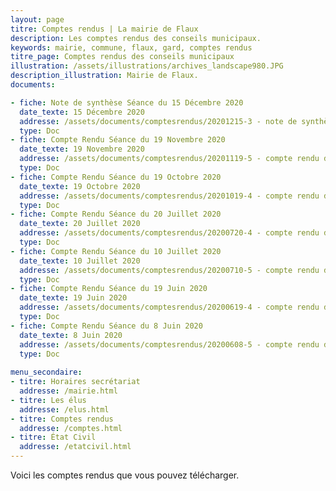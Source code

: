 ```yaml
---
layout: page
titre: Comptes rendus | La mairie de Flaux
description: Les comptes rendus des conseils municipaux.
keywords: mairie, commune, flaux, gard, comptes rendus
titre_page: Comptes rendus des conseils municipaux
illustration: /assets/illustrations/archives_landscape980.JPG
description_illustration: Mairie de Flaux.
documents:

- fiche: Note de synthèse Séance du 15 Décembre 2020
  date_texte: 15 Décembre 2020
  addresse: /assets/documents/comptesrendus/20201215-3 - note de synthèse.doc
  type: Doc
- fiche: Compte Rendu Séance du 19 Novembre 2020
  date_texte: 19 Novembre 2020
  addresse: /assets/documents/comptesrendus/20201119-5 - compte rendu du 19 novembre 2020.doc
  type: Doc
- fiche: Compte Rendu Séance du 19 Octobre 2020
  date_texte: 19 Octobre 2020
  addresse: /assets/documents/comptesrendus/20201019-4 - compte rendu du 19 octobre 2020.doc
  type: Doc
- fiche: Compte Rendu Séance du 20 Juillet 2020
  date_texte: 20 Juillet 2020
  addresse: /assets/documents/comptesrendus/20200720-4 - compte rendu du 20 juillet 2020 (1).doc
  type: Doc
- fiche: Compte Rendu Séance du 10 Juillet 2020
  date_texte: 10 Juillet 2020
  addresse: /assets/documents/comptesrendus/20200710-5 - compte rendu du 10 juillet.doc
  type: Doc
- fiche: Compte Rendu Séance du 19 Juin 2020
  date_texte: 19 Juin 2020
  addresse: /assets/documents/comptesrendus/20200619-4 - compte rendu du 19 juin.doc
  type: Doc
- fiche: Compte Rendu Séance du 8 Juin 2020
  date_texte: 8 Juin 2020
  addresse: /assets/documents/comptesrendus/20200608-5 - compte rendu du 8 juin.doc
  type: Doc
  
menu_secondaire:
- titre: Horaires secrétariat
  addresse: /mairie.html
- titre: Les élus
  addresse: /elus.html
- titre: Comptes rendus
  addresse: /comptes.html
- titre: État Civil
  addresse: /etatcivil.html
---
```


Voici les comptes rendus que vous pouvez télécharger.
